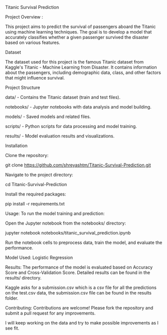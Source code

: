 Titanic Survival Prediction

Project Overview :

This project aims to predict the survival of passengers aboard the Titanic using machine learning techniques. The goal is to develop a model that accurately classifies whether a given passenger survived the disaster based on various features.

Dataset

The dataset used for this project is the famous Titanic dataset from Kaggle's Titanic - Machine Learning from Disaster. It contains information about the passengers, including demographic data, class, and other factors that might influence survival.

Project Structure

data/ - Contains the Titanic dataset (train and test files).

notebooks/ - Jupyter notebooks with data analysis and model building.

models/ - Saved models and related files.

scripts/ - Python scripts for data processing and model training.

results/ - Model evaluation results and visualizations.

Installation

Clone the repository:

git clone https://github.com/shreyashtm/Titanic-Survival-Prediction.git

Navigate to the project directory:

cd Titanic-Survival-Prediction

Install the required packages:

pip install -r requirements.txt

Usage:
To run the model training and prediction:

Open the Jupyter notebook from the notebooks/ directory:

jupyter notebook notebooks/titanic_survival_prediction.ipynb

Run the notebook cells to preprocess data, train the model, and evaluate the performance.

Model Used:  Logistic Regression

Results:
The performance of the model is evaluated based on Accuracy Score and Cross-Validation Score. Detailed results can be found in the results/ directory.

Kaggle asks for a submission.csv which is a csv file for all the predictions on the test.csv data, the submission.csv file can be found in the results folder.

Contributing:
Contributions are welcome! Please fork the repository and submit a pull request for any improvements.

I will keep working on the data and try to make possible improvements as I see fit.
